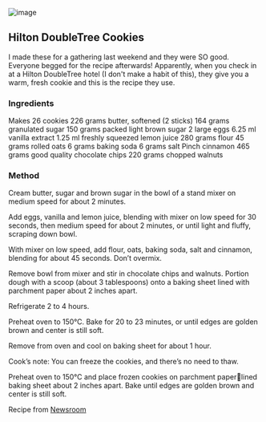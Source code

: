 ![image](https://github.com/sarasrking/the_food_book_sandbox/blob/main/.gitbook/assets/cookies.PNG?raw=true)

## Hilton DoubleTree Cookies

I made these for a gathering last weekend and they were SO good. Everyone begged for the recipe afterwards! Apparently, when you check in at a Hilton DoubleTree hotel (I don't make a habit of this), they give you a warm, fresh cookie and this is the recipe they use. 

### Ingredients

Makes 26 cookies
226 grams butter, softened (2 sticks)
164 grams granulated sugar 
150 grams packed light brown sugar
2 large eggs
6.25 ml vanilla extract
1.25 ml freshly squeezed lemon juice
280 grams flour
45 grams rolled oats
6 grams baking soda 
6 grams salt
Pinch cinnamon
465 grams good quality chocolate chips 
220 grams chopped walnuts 

### Method

Cream butter, sugar and brown sugar in the bowl of a stand mixer on medium speed for about 2 minutes. 

Add eggs, vanilla and lemon juice, blending with mixer on low speed for 30 seconds, then medium speed for about 2 minutes, or until light and fluffy, scraping down bowl. 

With mixer on low speed, add flour, oats, baking soda, salt and cinnamon, blending for about 45 seconds. Don’t overmix.

Remove bowl from mixer and stir in chocolate chips and walnuts. Portion dough with a scoop (about 3 tablespoons) onto a baking sheet lined with parchment paper about 2 inches apart. 

Refrigerate 2 to 4 hours. 

Preheat oven to 150°C. Bake for 20 to 23 minutes, or until edges are golden brown and center is still soft. 

Remove from oven and cool on baking sheet for about 1 hour. 

Cook’s note: You can freeze the cookies, and there’s no need to thaw.

Preheat oven to 150°C and place frozen cookies on parchment paperlined baking sheet about 2 inches apart. Bake until edges are golden brown and center is still soft.

Recipe from [Newsroom](https://newsroom.hilton.com/static-doubletree-reveals-cookie-recipe.htm)
